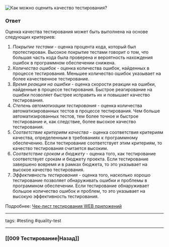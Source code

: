 ![Как можно оценить качество тестирования?](https://youtu.be/Sw4BlFLj2dg?t=471)

### Ответ

Оценка качества тестирования может быть выполнена на основе следующих критериев:

1. *Покрытие тестами* - оценка процента кода, который был протестирован. Высокое покрытие тестами говорит о том, что большая часть кода была проверена и вероятность нахождения ошибок в программном обеспечении снижена.
2. *Количество ошибок* - оценка количества ошибок, найденных в процессе тестирования. Меньшее количество ошибок указывает на более качественное тестирование.
3. *Время реакции на ошибки* - оценка скорости реакции на ошибки, найденные в процессе тестирования. Быстрое реагирование на ошибки позволяет быстрее исправить их и повышает качество тестирования.
4. *Степень автоматизации тестирования* - оценка количества автоматизированных тестов в процессе тестирования. Чем больше автоматизированных тестов, тем более точное и быстрое тестирование и, как следствие, более высокое качество тестирования.
5. *Соответствие критериям качества* - оценка соответствия критериям качества, определенным в требованиях к программному обеспечению. Если тестирование соответствует этим критериям, то качество тестирования считается высоким.
6. *Соответствие срокам и бюджету* - оценка того, как тестирование соответствует срокам и бюджету проекта. Если тестирование завершено вовремя и в рамках бюджета, то это указывает на высокое качество тестирования.
7. *Эффективность тестирования* - оценка того, насколько хорошо тестирование позволяет обнаруживать ошибки и проблемы в программном обеспечении. Если тестирование обнаруживает большое количество ошибок и проблем, то это указывает на высокую эффективность тестирования.

Подробнее: [Чек-лист тестирования WEB приложений](https://habr.com/ru/articles/542422/)

_____
tags: #testing #quality-test

____

### [[009 Тестирование|Назад]]